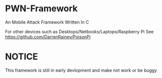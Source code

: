 # PWN-Framework

An Mobile Attack Framework Written In C

For other devices such as Desktops/Netbooks/Laptops/Raspberry Pi See https://github.com/DarrenRainey/PoisonPi

# NOTICE
This framework is still in early devlopment and make not work or be buggy
